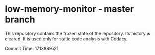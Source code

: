 # low-memory-monitor - master branch

This repository contains the frozen state of the repository.
Its history is cleared. It is used only for static code
analysis with Codacy.

Commit Time: 1713889521